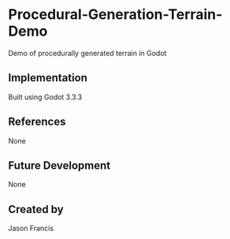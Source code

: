 # Procedural-Generation-Terrain-Demo
Demo of procedurally generated terrain in Godot

## Implementation
Built using Godot 3.3.3

## References
None

## Future Development
None

## Created by 
Jason Francis
```

